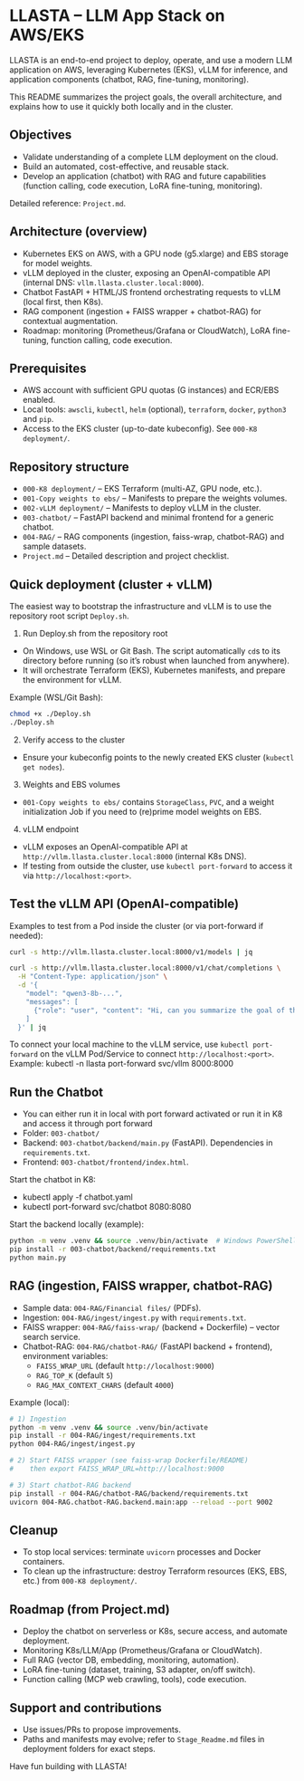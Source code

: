 # LLASTA – LLM App Stack on AWS/EKS

LLASTA is an end-to-end project to deploy, operate, and use a modern LLM application on AWS, leveraging Kubernetes (EKS), vLLM for inference, and application components (chatbot, RAG, fine-tuning, monitoring).

This README summarizes the project goals, the overall architecture, and explains how to use it quickly both locally and in the cluster.


## Objectives
- Validate understanding of a complete LLM deployment on the cloud.
- Build an automated, cost-effective, and reusable stack.
- Develop an application (chatbot) with RAG and future capabilities (function calling, code execution, LoRA fine-tuning, monitoring).

Detailed reference: `Project.md`.


## Architecture (overview)
- Kubernetes EKS on AWS, with a GPU node (g5.xlarge) and EBS storage for model weights.
- vLLM deployed in the cluster, exposing an OpenAI-compatible API (internal DNS: `vllm.llasta.cluster.local:8000`).
- Chatbot FastAPI + HTML/JS frontend orchestrating requests to vLLM (local first, then K8s).
- RAG component (ingestion + FAISS wrapper + chatbot-RAG) for contextual augmentation.
- Roadmap: monitoring (Prometheus/Grafana or CloudWatch), LoRA fine-tuning, function calling, code execution.


## Prerequisites
- AWS account with sufficient GPU quotas (G instances) and ECR/EBS enabled.
- Local tools: `awscli`, `kubectl`, `helm` (optional), `terraform`, `docker`, `python3` and `pip`.
- Access to the EKS cluster (up-to-date kubeconfig). See `000-K8 deployment/`.


## Repository structure
- `000-K8 deployment/` – EKS Terraform (multi-AZ, GPU node, etc.).
- `001-Copy weights to ebs/` – Manifests to prepare the weights volumes.
- `002-vLLM deployment/` – Manifests to deploy vLLM in the cluster.
- `003-chatbot/` – FastAPI backend and minimal frontend for a generic chatbot.
- `004-RAG/` – RAG components (ingestion, faiss-wrap, chatbot-RAG) and sample datasets.
- `Project.md` – Detailed description and project checklist.


## Quick deployment (cluster + vLLM)
The easiest way to bootstrap the infrastructure and vLLM is to use the repository root script `Deploy.sh`.

1) Run Deploy.sh from the repository root
- On Windows, use WSL or Git Bash. The script automatically `cd`s to its directory before running (so it’s robust when launched from anywhere).
- It will orchestrate Terraform (EKS), Kubernetes manifests, and prepare the environment for vLLM.

Example (WSL/Git Bash):
```bash
chmod +x ./Deploy.sh
./Deploy.sh
```

2) Verify access to the cluster
- Ensure your kubeconfig points to the newly created EKS cluster (`kubectl get nodes`).

3) Weights and EBS volumes
- `001-Copy weights to ebs/` contains `StorageClass`, `PVC`, and a weight initialization Job if you need to (re)prime model weights on EBS.

4) vLLM endpoint
- vLLM exposes an OpenAI-compatible API at `http://vllm.llasta.cluster.local:8000` (internal K8s DNS).
- If testing from outside the cluster, use `kubectl port-forward` to access it via `http://localhost:<port>`.


## Test the vLLM API (OpenAI-compatible)
Examples to test from a Pod inside the cluster (or via port-forward if needed):

```bash
curl -s http://vllm.llasta.cluster.local:8000/v1/models | jq

curl -s http://vllm.llasta.cluster.local:8000/v1/chat/completions \
  -H "Content-Type: application/json" \
  -d '{
    "model": "qwen3-8b-...", 
    "messages": [
      {"role": "user", "content": "Hi, can you summarize the goal of this project?"}
    ]
  }' | jq
```

To connect your local machine to the vLLM service, use `kubectl port-forward` on the vLLM Pod/Service to connect `http://localhost:<port>`. Example: kubectl -n llasta port-forward svc/vllm 8000:8000


## Run the Chatbot
- You can either run it in local with  port forward activated or run it in K8 and access it through port forward
- Folder: `003-chatbot/`
- Backend: `003-chatbot/backend/main.py` (FastAPI). Dependencies in `requirements.txt`.
- Frontend: `003-chatbot/frontend/index.html`.

Start the chatbot in K8:
 - kubectl apply -f chatbot.yaml
 - kubectl port-forward svc/chatbot 8080:8080

Start the backend locally (example):
```bash
python -m venv .venv && source .venv/bin/activate  # Windows PowerShell: .venv\Scripts\Activate.ps1
pip install -r 003-chatbot/backend/requirements.txt
python main.py
```


## RAG (ingestion, FAISS wrapper, chatbot-RAG)
- Sample data: `004-RAG/Financial files/` (PDFs).
- Ingestion: `004-RAG/ingest/ingest.py` with `requirements.txt`.
- FAISS wrapper: `004-RAG/faiss-wrap/` (backend + Dockerfile) – vector search service.
- Chatbot-RAG: `004-RAG/chatbot-RAG/` (FastAPI backend + frontend), environment variables:
  - `FAISS_WRAP_URL` (default `http://localhost:9000`)
  - `RAG_TOP_K` (default `5`)
  - `RAG_MAX_CONTEXT_CHARS` (default `4000`)

Example (local):
```bash
# 1) Ingestion
python -m venv .venv && source .venv/bin/activate
pip install -r 004-RAG/ingest/requirements.txt
python 004-RAG/ingest/ingest.py

# 2) Start FAISS wrapper (see faiss-wrap Dockerfile/README)
#    then export FAISS_WRAP_URL=http://localhost:9000

# 3) Start chatbot-RAG backend
pip install -r 004-RAG/chatbot-RAG/backend/requirements.txt
uvicorn 004-RAG.chatbot-RAG.backend.main:app --reload --port 9002
```


## Cleanup
- To stop local services: terminate `uvicorn` processes and Docker containers.
- To clean up the infrastructure: destroy Terraform resources (EKS, EBS, etc.) from `000-K8 deployment/`.


## Roadmap (from Project.md)
- Deploy the chatbot on serverless or K8s, secure access, and automate deployment.
- Monitoring K8s/LLM/App (Prometheus/Grafana or CloudWatch).
- Full RAG (vector DB, embedding, monitoring, automation).
- LoRA fine-tuning (dataset, training, S3 adapter, on/off switch).
- Function calling (MCP web crawling, tools), code execution.


## Support and contributions
- Use issues/PRs to propose improvements.
- Paths and manifests may evolve; refer to `Stage_Readme.md` files in deployment folders for exact steps.

Have fun building with LLASTA!
